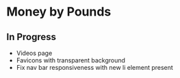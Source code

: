 # Money by Pounds

## In Progress

* Videos page
* Favicons with transparent background
* Fix nav bar responsiveness with new li element present